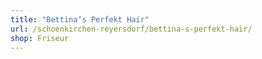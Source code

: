 ```yaml
---
title: "Bettina‘s Perfekt Hair"
url: /schoenkirchen-reyersdorf/bettina-s-perfekt-hair/
shop: Friseur
---
```


